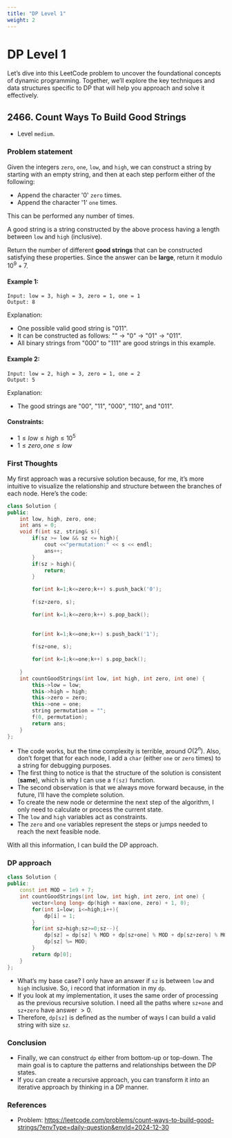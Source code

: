 ```yaml
---
title: "DP Level 1"
weight: 2
---
```

# DP Level 1
Let’s dive into this LeetCode problem to uncover the foundational concepts of dynamic programming. Together, we’ll explore the key techniques and data structures specific to DP that will help you approach and solve it effectively.

## 2466. Count Ways To Build Good Strings
* Level `medium`.

### Problem statement
Given the integers `zero`, `one`, `low`, and `high`, we can construct a string by starting with an empty string, and then at each step perform either of the following:

* Append the character '0' `zero` times.
* Append the character '1' `one` times.

This can be performed any number of times.

A good string is a string constructed by the above process having a length between `low` and `high` (inclusive).

Return the number of different __good strings__ that can be constructed satisfying these properties. Since the answer can be __large__, return it modulo $10^9 + 7$.

#### Example 1:
```
Input: low = 3, high = 3, zero = 1, one = 1
Output: 8
```
Explanation: 

* One possible valid good string is "011". 
* It can be constructed as follows: "" -> "0" -> "01" -> "011". 
* All binary strings from "000" to "111" are good strings in this example.

#### Example 2:
```
Input: low = 2, high = 3, zero = 1, one = 2
Output: 5
```
Explanation: 
* The good strings are "00", "11", "000", "110", and "011".
 

#### Constraints:
* $1 \le low \le high \le 10^5$
* $1 \le zero, one \le low$

### First Thoughts
My first approach was a recursive solution because, for me, it’s more intuitive to visualize the relationship and structure between the branches of each node.
Here’s the code:
```cpp
class Solution {
public:
    int low, high, zero, one;
    int ans = 0;
    void f(int sz, string& s){
        if(sz >= low && sz <= high){
            cout <<"permutation:" << s << endl;
            ans++;
        }
        if(sz > high){
            return;
        }

        for(int k=1;k<=zero;k++) s.push_back('0');
        
        f(sz+zero, s);

        for(int k=1;k<=zero;k++) s.pop_back();
        
        
        for(int k=1;k<=one;k++) s.push_back('1');
        
        f(sz+one, s);

        for(int k=1;k<=one;k++) s.pop_back();
        
    }
    int countGoodStrings(int low, int high, int zero, int one) {
        this->low = low;
        this->high = high;
        this->zero = zero;
        this->one = one;
        string permutation = "";
        f(0, permutation);
        return ans;
    }
};
```
* The code works, but the time complexity is terrible, around $O(2^n)$. Also, don’t forget that for each node, I add a `char` (either `one` or `zero` times) to a string for debugging purposes.
* The first thing to notice is that the structure of the solution is consistent (__same__), which is why I can use a `f(sz)` function.
* The second observation is that we always move forward because, in the future, I’ll have the complete solution.
* To create the new node or determine the next step of the algorithm, I only need to calculate or process the current state.
* The `low` and `high` variables act as constraints.
* The `zero` and `one` variables represent the steps or jumps needed to reach the next feasible node.

With all this information, I can build the DP approach.
### DP approach
```cpp
class Solution {
public:
    const int MOD = 1e9 + 7;
    int countGoodStrings(int low, int high, int zero, int one) {
        vector<long long> dp(high + max(one, zero) + 1, 0);
        for(int i=low; i<=high;i++){
            dp[i] = 1;
        }
        for(int sz=high;sz>=0;sz--){
            dp[sz] = dp[sz] % MOD + dp[sz+one] % MOD + dp[sz+zero] % MOD;
            dp[sz] %= MOD;
        }
        return dp[0];
    }
};
```
* What’s my base case? I only have an answer if `sz` is between `low` and `high` inclusive. So, i record that information in my `dp`.
* If you look at my implementation, it uses the same order of processing as the previous recursive solution. I need all the paths where `sz+one` and `sz+zero` have answer $>0$.
* Therefore, `dp[sz]` is defined as the number of ways I can build a valid string with size `sz`.

### Conclusion
* Finally, we can construct `dp` either from bottom-up or top-down. The main goal is to capture the patterns and relationships between the DP states.
* If you can create a recursive approach, you can transform it into an iterative approach by thinking in a DP manner.

### References
* Problem: https://leetcode.com/problems/count-ways-to-build-good-strings/?envType=daily-question&envId=2024-12-30